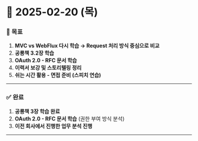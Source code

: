 # 📅 2025-02-20 (목)

### 🎯 목표
1. **MVC vs WebFlux 다시 학습 → Request 처리 방식 중심으로 비교**
2. **공룡책 3.2장 학습**
3. **OAuth 2.0 - RFC 문서 학습**
4. **이력서 보강 및 스토리텔링 정리**
5. **쉬는 시간 활용 - 면접 준비 (스피치 연습)**

---

### ✅ 완료
1. **공룡책 3장 학습 완료**
2. **OAuth 2.0 - RFC 문서 학습** (권한 부여 방식 분석)
3. **이전 회사에서 진행한 업무 분석 진행**

---
